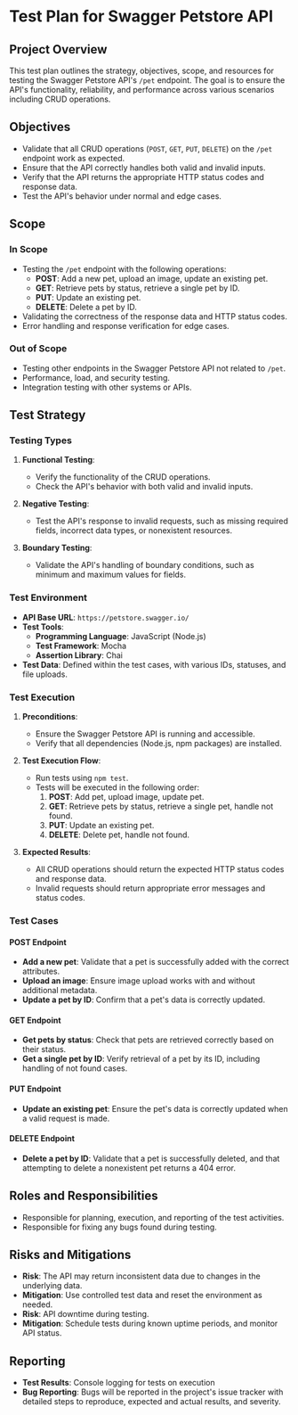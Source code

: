 # Test Plan for Swagger Petstore API

## Project Overview

This test plan outlines the strategy, objectives, scope, and resources for testing the Swagger Petstore API's `/pet` endpoint. The goal is to ensure the API's functionality, reliability, and performance across various scenarios including CRUD operations.

## Objectives

- Validate that all CRUD operations (`POST`, `GET`, `PUT`, `DELETE`) on the `/pet` endpoint work as expected.
- Ensure that the API correctly handles both valid and invalid inputs.
- Verify that the API returns the appropriate HTTP status codes and response data.
- Test the API's behavior under normal and edge cases.

## Scope

### In Scope

- Testing the `/pet` endpoint with the following operations:
  - **POST**: Add a new pet, upload an image, update an existing pet.
  - **GET**: Retrieve pets by status, retrieve a single pet by ID.
  - **PUT**: Update an existing pet.
  - **DELETE**: Delete a pet by ID.
- Validating the correctness of the response data and HTTP status codes.
- Error handling and response verification for edge cases.

### Out of Scope

- Testing other endpoints in the Swagger Petstore API not related to `/pet`.
- Performance, load, and security testing.
- Integration testing with other systems or APIs.

## Test Strategy

### Testing Types

1. **Functional Testing**:
   - Verify the functionality of the CRUD operations.
   - Check the API's behavior with both valid and invalid inputs.

2. **Negative Testing**:
   - Test the API's response to invalid requests, such as missing required fields, incorrect data types, or nonexistent resources.

3. **Boundary Testing**:
   - Validate the API's handling of boundary conditions, such as minimum and maximum values for fields.

### Test Environment

- **API Base URL**: `https://petstore.swagger.io/`
- **Test Tools**:
  - **Programming Language**: JavaScript (Node.js)
  - **Test Framework**: Mocha
  - **Assertion Library**: Chai
- **Test Data**: Defined within the test cases, with various IDs, statuses, and file uploads.

### Test Execution

1. **Preconditions**:
   - Ensure the Swagger Petstore API is running and accessible.
   - Verify that all dependencies (Node.js, npm packages) are installed.

2. **Test Execution Flow**:
   - Run tests using `npm test`.
   - Tests will be executed in the following order:
     1. **POST**: Add pet, upload image, update pet.
     2. **GET**: Retrieve pets by status, retrieve a single pet, handle not found.
     3. **PUT**: Update an existing pet.
     4. **DELETE**: Delete pet, handle not found.

3. **Expected Results**:
   - All CRUD operations should return the expected HTTP status codes and response data.
   - Invalid requests should return appropriate error messages and status codes.

### Test Cases

#### POST Endpoint

- **Add a new pet**: Validate that a pet is successfully added with the correct attributes.
- **Upload an image**: Ensure image upload works with and without additional metadata.
- **Update a pet by ID**: Confirm that a pet's data is correctly updated.

#### GET Endpoint

- **Get pets by status**: Check that pets are retrieved correctly based on their status.
- **Get a single pet by ID**: Verify retrieval of a pet by its ID, including handling of not found cases.

#### PUT Endpoint

- **Update an existing pet**: Ensure the pet's data is correctly updated when a valid request is made.

#### DELETE Endpoint

- **Delete a pet by ID**: Validate that a pet is successfully deleted, and that attempting to delete a nonexistent pet returns a 404 error.

## Roles and Responsibilities

  - Responsible for planning, execution, and reporting of the test activities.
  - Responsible for fixing any bugs found during testing.

## Risks and Mitigations

- **Risk**: The API may return inconsistent data due to changes in the underlying data.
- **Mitigation**: Use controlled test data and reset the environment as needed.
- **Risk**: API downtime during testing.
- **Mitigation**: Schedule tests during known uptime periods, and monitor API status.

## Reporting

- **Test Results**: Console logging for tests on execution
- **Bug Reporting**: Bugs will be reported in the project's issue tracker with detailed steps to reproduce, expected and actual results, and severity.



